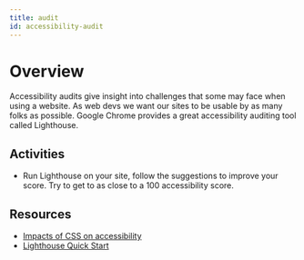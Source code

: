 ```yaml
---
title: audit
id: accessibility-audit
---
```


# Overview

Accessibility audits give insight into challenges that some may face when using a website. As web devs we want our sites to be usable by as many folks as possible. Google Chrome provides a great accessibility auditing tool called Lighthouse.

## Activities

- Run Lighthouse on your site, follow the suggestions to improve your score. Try to get to as close to a 100 accessibility score.

## Resources

- [Impacts of CSS on accessibility](https://uit.stanford.edu/blog/impacts-css-accessibility)
- [Lighthouse Quick Start](https://developer.chrome.com/docs/lighthouse/overview/)

